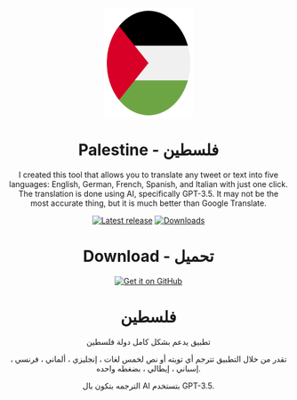 <div align="center">
<img src="https://github.com/mostafaalagamy/palestine/blob/main/Palestine.svg" width="160" height="200" style="display: block; margin: 0 auto"/>

  
<h1>Palestine - فلسطين</h1>
<p>I created this tool that allows you to translate any tweet or text into five languages: English, German, French, Spanish, and Italian with just one click. The translation is done using AI, specifically GPT-3.5. It may not be the most accurate thing, but it is much better than Google Translate.
</p>
</div>

<div align="center">
  
[![Latest release](https://img.shields.io/github/v/release/mostafaalagamy/palestine?style=for-the-badge)](https://github.com/mostafaalagamy/palestine/releases)
[![Downloads](https://img.shields.io/github/downloads/mostafaalagamy/palestine/total?style=for-the-badge)](https://github.com/mostafaalagamy/palestine/releases)


<h1>Download - تحميل</h1>


  [<img src="https://github.com/machiav3lli/oandbackupx/blob/034b226cea5c1b30eb4f6a6f313e4dadcbb0ece4/badge_github.png"
    alt="Get it on GitHub"
    height="80">](https://github.com/mostafaalagamy/palestine/releases/latest/download/Palestine.apk)
</div>

<div align="center">
<h1>فلسطين</h1>
<p>تطبيق يدعم بشكل كامل دولة فلسطين</p>

<p>تقدر من خلال التطبيق تترجم أي تويته أو نص لخمس لغات ، إنجليزي ، ألماني ، فرنسي ، إسباني ، إيطالي ، بضغطه واحده.
  
الترجمه بتكون بال AI بتستخدم GPT-3.5.</p>

</div>

<div align="center">
